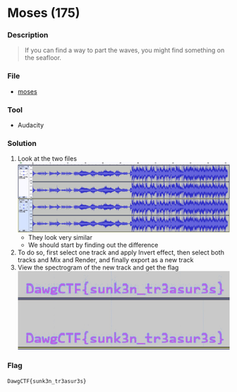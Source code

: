 # Moses (175)

### Description
> If you can find a way to part the waves, you might find something on the seafloor.

### File
* [moses](./File/moses.zip)

### Tool
* Audacity

### Solution
1. Look at the two files
    ![](./images/original.png)
    * They look very similar
    * We should start by finding out the difference
2. To do so, first select one track and apply Invert effect, then select both tracks and Mix and Render, and finally export as a new track
    ![]()
3. View the spectrogram of the new track and get the flag
    ![](images/flag.jpg)
### Flag
```
DawgCTF{sunk3n_tr3asur3s}
```